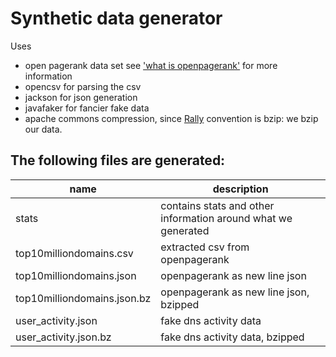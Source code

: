# Synthetic data generator
Uses 
- open pagerank data set see ['what is openpagerank'](https://www.domcop.com/openpagerank/what-is-openpagerank) for more information
- opencsv for parsing the csv
- jackson for json generation
- javafaker for fancier fake data
- apache commons compression, since [Rally](https://github.com/elastic/rally) convention is bzip: we bzip our data.

## The following files are generated:
| name                       | description                                                   |
|----------------------------|---------------------------------------------------------------|
|stats                       | contains stats and other information around what we generated |
|top10milliondomains.csv     | extracted csv from openpagerank                               |
|top10milliondomains.json    | openpagerank as new line json                                 |
|top10milliondomains.json.bz | openpagerank as new line json, bzipped                        |
|user_activity.json          | fake dns activity data                                        |
|user_activity.json.bz       | fake dns activity data, bzipped                               |